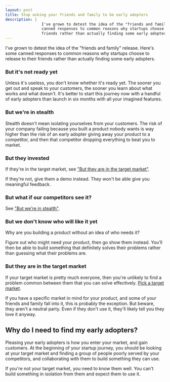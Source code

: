 ```yaml
---
layout: post
title: Stop asking your friends and family to be early adopters
description: |
                I've grown to detest the idea of the "friends and family" release. Here's some
                canned responses to common reasons why startups choose to release to their
                friends rather than actually finding some early adopters.
---
```


I've grown to detest the idea of the "friends and family" release. Here's some
canned responses to common reasons why startups choose to release to their
friends rather than actually finding some early adopters.

### But it's not ready yet

Unless it's useless, you don't know whether it's ready yet. The sooner you get
out and speak to your customers, the sooner you learn about what works and what
doesn't. It's better to start this journey now with a handful of early adopters
than launch in six months with all your imagined features.

### But we're in stealth

Stealth doesn't mean isolating yourselves from your customers. The risk of your
company failing because you built a product nobody wants is way higher than the
risk of an early adopter giving away your product to a competitor, and then that
competitor dropping everything to beat you to market.

### But they invested

If they're in the target market, see ["But they are in the target market"](#but-they-are-in-the-target-market).

If they're not, give them a demo instead. They won't be able give you meaningful
feedback.

### But what if our competitors see it?

See ["But we're in stealth"](#but-were-in-stealth).

### But we don't know who will like it yet

Why are you building a product without an idea of who needs it?

Figure out who might need your product, then go show them instead. You’ll then
be able to build something that definitely solves their problems rather than
guessing what their problems are.

### But they are in the target market

If your target market is pretty much everyone, then you're unlikely to find a
problem common between them that you can solve effectively. [Pick a target market][target].

If you have a specific market in mind for your product, and some of your friends
and family fall into it, this is probably the exception. But beware, they aren't
a neutral party. Even if they don't use it, they'll likely tell you they love it
anyway.

## Why do I need to find my early adopters?

Pleasing your early adopters is how you enter your market, and gain customers.
At the beginning of your startup journey, you should be looking at your target
market and finding a group of people poorly served by your competitors, and
collaborating with them to build something they can use.

If you're not your target market, you need to know them well. You can't build
something in isolation from them and expect them to use it.

[target]: https://blog.castle.co/your-startups-target-market
